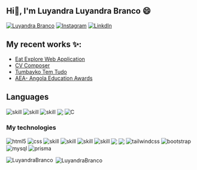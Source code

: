 ## Hi👋, I'm Luyandra Luyandra Branco 😄

[![Luyandra Branco](https://img.shields.io/website?label=Luyfolio&style=for-the-badge&url=https://luyfolio.vercel.app/)](https://luyfolio.vercel.app/)
[![Instagram](https://img.shields.io/badge/Instagram-E4405F?style=for-the-badge&logo=instagram&logoColor=white)](https://www.instagram.com/luyandra_branco/)
[![LinkdIn](https://img.shields.io/badge/LinkedIn-0077B5?style=for-the-badge&logo=linkedin&logoColor=white)](https://www.linkedin.com/in/luyandra-branco-494973206/)

## My recent works ✨:
- [Eat Explore Web Application](https://eat-explore-web-application.vercel.app/)<br/>
- [CV Composer](https://cv-composer-black.vercel.app/)<br/>
- [Tumbayko Tem Tudo](https://tumbayko.vercel.app/)<br/>
- [AEA- Angola Education Awards](https://angolaeducationawards.com/)<br/>

## Languages
<p align="left"> 
  <img align="center" src="https://img.shields.io/badge/javascript-%23323330.svg?style=for-the-badge&logo=javascript&logoColor=%23F7DF1E" alt="skill"  />
  <img align="center" src="https://img.shields.io/badge/typescript-%23007ACC.svg?style=for-the-badge&logo=typescript&logoColor=white" alt="skill"  />
  <img align="center" src="https://img.shields.io/badge/java-%23ED8B00.svg?style=for-the-badge&logo=openjdk&logoColor=white" alt="skill"  />
  <img align="center" src="https://img.shields.io/badge/php-%23777BB4.svg?style=for-the-badge&logo=php&logoColor=white"  />
  <img align="center" alt="C" src="https://img.shields.io/badge/C-00599C?style=for-the-badge&logo=c&logoColor=white">
<p>

<h3 align="left">My technologies</h3>
<p align="left"> 
  <img align="center" alt="html5" src="https://img.shields.io/badge/HTML5-E34F26?style=for-the-badge&logo=html5&logoColor=white">
  <img align="center" alt="css" src="https://img.shields.io/badge/CSS-239120?&style=for-the-badge&logo=css3&logoColor=white">
  <img align="center" src="https://img.shields.io/badge/node.js-6DA55F?style=for-the-badge&logo=node.js&logoColor=white" alt="skill"  />
  <img align="center" src="https://img.shields.io/badge/express.js-%23404d59.svg?style=for-the-badge&logo=express&logoColor=%2361DAFB" alt="skill"  />
  <img align="center" src="https://img.shields.io/badge/nest.js-%23404d59.svg?style=for-the-badge&logo=nest&logoColor=%2361DAFB" alt="skill"  />
  <img align="center" src="https://img.shields.io/badge/Next-black?style=for-the-badge&logo=next.js&logoColor=white" alt="skill"  />
  <img align="center" src="https://img.shields.io/badge/react-%2320232a.svg?style=for-the-badge&logo=react&logoColor=%2361DAFB"  />
  <img align="center" src="https://img.shields.io/badge/react_native-%2320232a.svg?style=for-the-badge&logo=react&logoColor=%2361DAFB"  /> 
  <img align="center" alt="tailwindcss" src="https://img.shields.io/badge/Tailwind_CSS-38B2AC?style=for-the-badge&logo=tailwind-css&logoColor=white">
  <img align="center" alt="bootstrap" src="https://img.shields.io/badge/Bootstrap-563D7C?style=for-the-badge&logo=bootstrap&logoColor=white">
  <img align="center" alt="mysql" src="https://img.shields.io/badge/MySQL-00000F?style=for-the-badge&logo=mysql&logoColor=white">
  <img align="center" alt="prisma" src="https://img.shields.io/badge/Prisma-3982CE?style=for-the-badge&logo=Prisma&logoColor=white">
<p>
  
<p>
  <img align="left" src="https://github-readme-stats.vercel.app/api/top-langs?username=LuyandraBranco&show_icons=true&locale=en&layout=compact&theme=dracula" alt="LuyandraBranco" /></p>
  <p>&nbsp;<img align="center" src="https://github-readme-stats.vercel.app/api?username=LuyandraBranco&show_icons=true&theme=dracula&count_private=true" alt="LuyandraBranco" /></p>
  
<!--
<p align="left">&nbsp;<img align="center" src="https://github-readme-streak-stats.herokuapp.com/?user=LuyandraBranco&theme=dracula" alt="LuyandraBranco" /></p>
<p>&nbsp;<img align="center" src="https://github-readme-stats.vercel.app/api?username=LuyandraBranco&show_icons=true&theme=dracula&count_private=true" alt="LuyandraBranco" /></p>
**LuyandraBranco/LuyandraBranco** is a ✨ _special_ ✨ repository because its `README.md` (this file) appears on your GitHub profile.

Here are some ideas to get you started:
